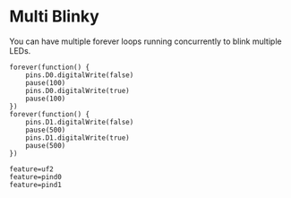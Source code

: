 # Multi Blinky

You can have multiple forever loops running concurrently to blink multiple LEDs.

```blocks
forever(function() {
    pins.D0.digitalWrite(false)
    pause(100)
    pins.D0.digitalWrite(true)
    pause(100)    
})
forever(function() {
    pins.D1.digitalWrite(false)
    pause(500)
    pins.D1.digitalWrite(true)
    pause(500)    
})
```

```config
feature=uf2
feature=pind0
feature=pind1
```